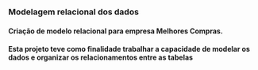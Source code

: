 
### Modelagem relacional dos dados
#### Criação de modelo relacional para empresa Melhores Compras.
#### Esta projeto teve como finalidade trabalhar a capacidade de modelar os dados e organizar os relacionamentos entre as tabelas
